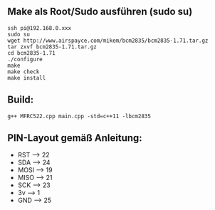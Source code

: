 ## Make als Root/Sudo ausführen (sudo su)

```
ssh pi@192.168.0.xxx
sudo su
wget http://www.airspayce.com/mikem/bcm2835/bcm2835-1.71.tar.gz
tar zxvf bcm2835-1.71.tar.gz
cd bcm2835-1.71
./configure
make
make check
make install
```

## Build:
```
g++ MFRC522.cpp main.cpp -std=c++11 -lbcm2835
```

## PIN-Layout gemäß Anleitung: 

- RST --> 22
- SDA --> 24
- MOSI --> 19
- MISO --> 21
- SCK --> 23
- 3v --> 1
- GND --> 25


